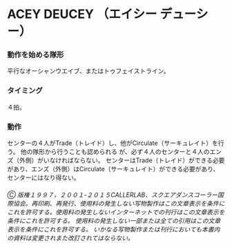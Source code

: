 
# ACEY DEUCEY （エイシー デューシー）

### 動作を始める隊形

平行なオーシャンウエイブ、またはトゥフェイストライン。

### タイミング

４拍。

### 動作

センターの４人がTrade（トレイド）し、他がCirculate（サーキュレイト）を行う。 他の隊形から行うことも認められる が、必ず４人のセンターと４人のエンズ（外側）がいなければならない。 センターはTrade（トレイド）ができる必要 があり、エンズ（外側）はCirculate（サーキュレイト）ができる必要があり、センターにはなり得ない。

###### Ⓒ 版権１９９７，２００１-２０１５CALLERLAB、スクエアダンスコーラー国際協会。再印刷、再発行、使用料の発生しない写物製作はこの文章表示を条件にこれを許可する。使用料の発生しないインターネットでの刊行はこの文章表示を条件にこれを許可する。 使用料の発生しない一部または全ての引用はこの文章表示を条件にこれを許可する。 いかなる写物製作または刊行においても本書内の資料は変更されまた改訂されてはならない。
